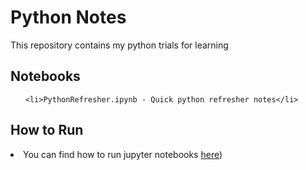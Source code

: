 <h1>Python Notes</h1>

<p>This repository contains my python trials for learning</p>

<h2>Notebooks</h2>

<ul>
    
    <li>PythonRefresher.ipynb - Quick python refresher notes</li>
</ul>

<h2>How to Run</h2>


<li>You can find how to run jupyter notebooks <a href="https://jupyter-notebook.readthedocs.io/en/stable/">here</a>)</li>

</body>